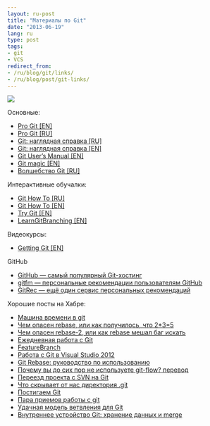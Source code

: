 ```yaml
---
layout: ru-post
title: "Материалы по Git"
date: "2013-06-19"
lang: ru
type: post
tags:
- git
- VCS
redirect_from:
- /ru/blog/git/links/
- /ru/blog/post/git-links/
---
```


<p class="center">
  <img src="/img/posts/git/links/front.png" />
</p>

Основные:
<ul>
	<li>
		<a href="http://git-scm.com/book">Pro Git [EN]</a>
	</li>
	<li>
		<a href="http://git-scm.com/book/ru">Pro Git [RU]</a>
	</li>
	<li>
		<a href="http://marklodato.github.io/visual-git-guide/index-ru.html">Git: наглядная справка [RU]</a>
	</li>
	<li>
		<a href="http://marklodato.github.io/visual-git-guide/index-en.html">Git: наглядная справка [EN]</a>
	</li>
	<li>
		<a href="https://www.kernel.org/pub/software/scm/git/docs/user-manual.html">Git User’s Manual [EN]</a>
	</li>
	<li>
		<a href="http://www-cs-students.stanford.edu/~blynn/gitmagic/index.html">Git magic [EN]</a>
	</li>
	<li>
		<a href="http://www-cs-students.stanford.edu/~blynn/gitmagic/intl/ru/">Волшебство Git [RU]</a>
	</li>
</ul>
Интерактивные обучалки:
<ul>
	<li>
		<a href="http://githowto.com/ru">Git How To [RU]</a>
	</li>
	<li>
		<a href="http://githowto.com">Git How To [EN]</a>
	</li>
	<li>
		<a href="http://try.github.io/">Try Git [EN]</a>
	</li>
	<li>
		<a href="http://pcottle.github.io/learnGitBranching/">LearnGitBranching [EN]</a>
	</li>
</ul>
<!--more-->

Видеокурсы:
<ul>
	<li>
		<a href="http://vimeo.com/14629850">Getting Git [EN]</a>
	</li>
</ul>
GitHub
<ul>
	<li>
		<a href="https://github.com">GitHub — самый популярный Git-хостинг</a>
	</li>
	<li>
		<a href="http://gitfm.com/">gitfm — персональные рекомендации пользователям GitHub</a>
	</li>
	<li>
		<a href="http://gitrec.mortardata.com/">GitRec — ещё один сервис персональных рекомендаций</a>
	</li>
</ul>
Хорошие посты на Хабре:
<ul>
	<li>
		<a href="http://habrahabr.ru/post/157175/">Машина времени в git</a>
	</li>
	<li>
		<a href="http://habrahabr.ru/post/179123/">Чем опасен rebase, или как получилось, что 2*3=5</a>
	</li>
	<li>
		<a href="http://habrahabr.ru/post/179673/">Чем опасен rebase-2, или как rebase мешал баг искать</a>
	</li>
	<li>
		<a href="http://habrahabr.ru/hub/Git/posts/">Ежедневная работа с Git</a>
	</li>
	<li>
		<a href="http://habrahabr.ru/post/181924/">FeatureBranch</a>
	</li>
	<li>
		<a href="http://habrahabr.ru/company/microsoft/blog/175261/">Работа с Git в Visual Studio 2012</a>
	</li>
	<li>
		<a href="http://habrahabr.ru/post/161009/">Git Rebase: руководство по использованию</a>
	</li>
	<li>
		<a href="http://habrahabr.ru/post/147260/">Почему вы до сих пор не используете git-flow? перевод</a>
	</li>
	<li>
		<a href="http://habrahabr.ru/hub/Git/posts/">Переезд проекта с SVN на Git</a>
	</li>
	<li>
		<a href="http://habrahabr.ru/post/143079/">Что скрывает от нас директория .git</a>
	</li>
	<li>
		<a href="http://habrahabr.ru/post/141160/">Постигаем Git</a>
	</li>
	<li>
		<a href="http://habrahabr.ru/post/123111/">Пара приемов работы с git</a>
	</li>
	<li>
		<a href="http://habrahabr.ru/post/106912/">Удачная модель ветвления для Git</a>
	</li>
	<li>
		<a href="http://habrahabr.ru/company/badoo/blog/163853/">Внутреннее устройство Git: хранение данных и merge</a>
	</li>
</ul>
<!--<blockquote>Test test test</blockquote>
-->